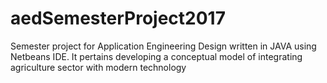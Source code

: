 # aedSemesterProject2017
Semester project for Application Engineering Design written in JAVA using Netbeans IDE. It pertains developing a conceptual model of integrating agriculture sector with modern technology
